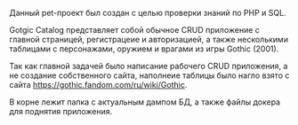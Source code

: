 Данный pet-проект был создан с целью проверки знаний по PHP и SQL.

Gotgic Catalog представляет собой обычное CRUD приложение с главной страницей, регистрацеие и авторизацией, а также несколькими таблицами с персонажами, оружием и врагами из игры Gothic (2001).

Так как главной задачей было написание рабочего CRUD приложения, а не создание собственного сайта, наполнеие таблицы было нагло взято с сайта https://gothic.fandom.com/ru/wiki/Gothic.

В корне лежит папка с актуальным дампом БД, а также файлы докера для поднятия приложения.
